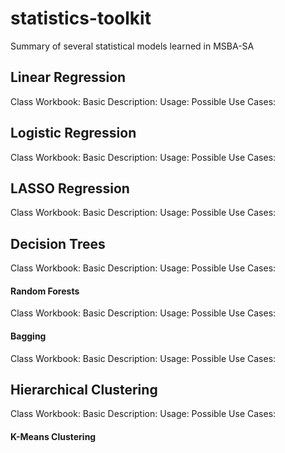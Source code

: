 # statistics-toolkit
Summary of several statistical models learned in MSBA-SA

## Linear Regression
Class Workbook:
Basic Description: 
Usage:
Possible Use Cases:

## Logistic Regression
Class Workbook:
Basic Description: 
Usage:
Possible Use Cases:

## LASSO Regression
Class Workbook:
Basic Description: 
Usage:
Possible Use Cases:

## Decision Trees
Class Workbook:
Basic Description: 
Usage:
Possible Use Cases:

#### Random Forests
Class Workbook:
Basic Description: 
Usage:
Possible Use Cases:

#### Bagging
Class Workbook:
Basic Description: 
Usage:
Possible Use Cases:

## Hierarchical Clustering
Class Workbook:
Basic Description: 
Usage:
Possible Use Cases:

#### K-Means Clustering





